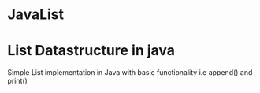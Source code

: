 JavaList
=========

# List Datastructure in java

Simple List implementation in Java with basic functionality i.e append() and print()
